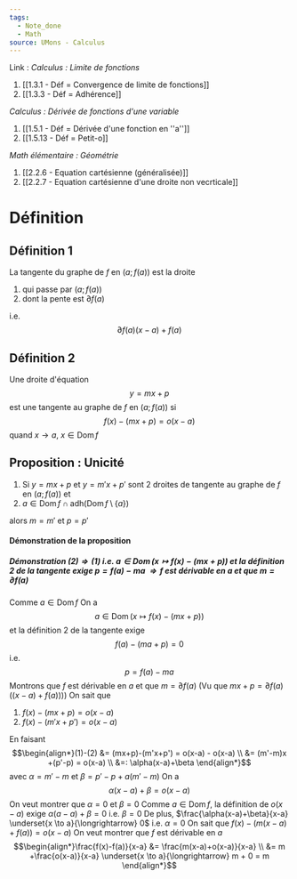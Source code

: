 ```yaml
---
tags:
  - Note_done
  - Math
source: UMons - Calculus
---
```


Link :
_Calculus : Limite de fonctions_
1. [[1.3.1 - Déf = Convergence de limite de fonctions]]
1. [[1.3.3 - Déf = Adhérence]]

_Calculus : Dérivée de fonctions d'une variable_
1. [[1.5.1 - Déf = Dérivée d'une fonction en ''a'']]
2. [[1.5.13 - Déf = Petit-o]]

_Math élémentaire : Géométrie_
1. [[2.2.6 - Equation cartésienne (généralisée)]]
2. [[2.2.7 - Equation cartésienne d'une droite non vecrticale]]

# Définition
## Définition  1
La tangente du graphe de $f$ en $(a;f(a))$ est la droite 
1. qui passe par $(a;f(a))$
2. dont la pente est $\partial f(a)$

i.e. $$\partial f(a)(x-a)+f(a)$$
## Définition 2
Une droite d'équation $$y=mx+p$$ est une tangente au graphe de $f$ en $(a;f(a))$ si $$f(x)-(mx+p) = o(x-a)$$ quand $x \to a,\ x \in \operatorname{Dom}f$ 

## Proposition : Unicité
1. Si $y =mx+p$ et $y= m'x+p'$ sont 2 droites de tangente au graphe de $f$ en $(a;f(a))$ et
2. $a \in \operatorname{Dom}f \cap \operatorname{adh(Dom}f\setminus \{a\})$ 

alors $m =m'$ et $p = p'$ 

#### Démonstration de la proposition 
##### Démonstration $(2) \Rightarrow (1)$ i.e. $a \in \operatorname{Dom}(x \mapsto f(x) - (mx+p))$ et la définition 2 de la tangente exige $p = f(a)-ma$ $\Rightarrow f$ est dérivable en $a$ et que $m = \partial f(a)$  
Comme $a \in \operatorname{Dom}f$ 
On a $$a \in \operatorname{Dom}(x \mapsto f(x) - (mx+p))$$ et la définition 2 de la tangente exige $$f(a) - (ma+p) = 0$$ i.e. $$p = f(a)-ma$$ Montrons que $f$ est dérivable en $a$ et que $m = \partial f(a)$ (Vu que $mx+p = \partial f(a)((x-a)+f(a)))$)
On sait que
1. $f(x)-(mx+p)= o(x-a)$ 
2. $f(x) - (m'x+p') = o(x-a)$ 

En faisant $$\begin{align*}(1)-(2) &= (mx+p)-(m'x+p') = o(x-a) - o(x-a) \\ &= (m'-m)x +(p'-p) = o(x-a) \\ &=: \alpha(x-a)+\beta \end{align*}$$ avec $\alpha = m'-m$ et $\beta = p'-p+a(m'-m)$ 
On a $$\alpha(x-a)+\beta = o(x-a)$$ 
On veut montrer que $\alpha = 0$ et $\beta = 0$
Comme $a\in \operatorname{Dom}f$, la définition de $o(x-a)$ exige $\alpha (a-a)+ \beta = 0$ i.e. $\beta = 0$ 
De plus, $\frac{\alpha(x-a)+\beta}{x-a} \underset{x \to a}{\longrightarrow} 0$ i.e. $\alpha = 0$ 
On sait que $f(x)-(m(x-a)+f(a))= o(x-a)$ 
On veut montrer que $f$ est dérivable en $a$ 
$$\begin{align*}\frac{f(x)-f(a)}{x-a} &= \frac{m(x-a)+o(x-a)}{x-a} \\ &= m +\frac{o(x-a)}{x-a} \underset{x \to a}{\longrightarrow} m + 0 = m \end{align*}$$